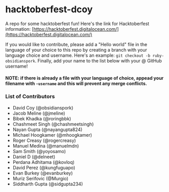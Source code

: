 # hacktoberfest-dcoy
A repo for some hacktoberfest fun! Here's the link for Hacktoberfest information: [https://hacktoberfest.digitalocean.com/](https://hacktoberfest.digitalocean.com/)

If you would like to contribute, please add a "Hello world" file in the language of your choice to this repo by creating a branch with your language choice and username.  Here's an example: `git checkout -b ruby-obsidianspork`.  Finally, add your name to the list below with your @ GitHub username!

#### NOTE: if there is already a file with your language of choice, appead your filename with `-username` and this will prevent any merge conflicts.

### List of Contributors

* David Coy (@obsidianspork)
* Jacob Meline (@jmeline)
* Bibek Khadka (@roringbbk)
* Chashmeet Singh (@chashmeetsingh)
* Nayan Gupta (@nayangupta824)
* Michael Hoogkamer (@mhoogkamer)
* Roger Creasy (@rogercreasy)
* Manuel Medina (@manuelmdn)
* Sam Smith (@yoyosamo)
* Daniel D (@delneet)
* Perdana Adhitama (@kovloq)
* David Perez (@kungfuguapo)
* Evan Burkey (@evanburkey)
* Muriz Serifovic (@Murgio)
* Siddharth Gupta (@sidgupta234)
